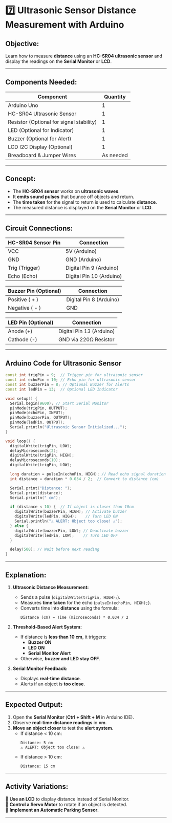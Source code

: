 # **7️⃣ Ultrasonic Sensor Distance Measurement with Arduino**
## **Objective:**  
Learn how to measure **distance** using an **HC-SR04 ultrasonic sensor** and display the readings on the **Serial Monitor** or **LCD**.

---

## **Components Needed:**  
| **Component** | **Quantity** |
|-------------|-------------|
| Arduino Uno | 1 |
| HC-SR04 Ultrasonic Sensor | 1 |
| Resistor (Optional for signal stability) | 1 |
| LED (Optional for Indicator) | 1 |
| Buzzer (Optional for Alert) | 1 |
| LCD I2C Display (Optional) | 1 |
| Breadboard & Jumper Wires | As needed |

---

## **Concept:**
- The **HC-SR04 sensor** works on **ultrasonic waves**.
- It **emits sound pulses** that bounce off objects and return.
- The **time taken** for the signal to return is used to calculate **distance**.
- The measured distance is displayed on the **Serial Monitor** or **LCD**.

---

## **Circuit Connections:**
| **HC-SR04 Sensor Pin** | **Connection** |
|----------------------|---------------|
| VCC | 5V (Arduino) |
| GND | GND (Arduino) |
| Trig (Trigger) | Digital Pin 9 (Arduino) |
| Echo (Echo) | Digital Pin 10 (Arduino) |

| **Buzzer Pin (Optional)** | **Connection** |
|------------------------|---------------|
| Positive ( + ) | Digital Pin 8 (Arduino) |
| Negative ( - ) | GND |

| **LED Pin (Optional)** | **Connection** |
|------------|---------------|
| Anode (+) | Digital Pin 13 (Arduino) |
| Cathode (-) | GND via 220Ω Resistor |

---

## **Arduino Code for Ultrasonic Sensor**
```cpp
const int trigPin = 9;  // Trigger pin for ultrasonic sensor
const int echoPin = 10; // Echo pin for ultrasonic sensor
const int buzzerPin = 8; // Optional Buzzer for Alerts
const int ledPin = 13;  // Optional LED Indicator

void setup() {
  Serial.begin(9600); // Start Serial Monitor
  pinMode(trigPin, OUTPUT);
  pinMode(echoPin, INPUT);
  pinMode(buzzerPin, OUTPUT);
  pinMode(ledPin, OUTPUT);
  Serial.println("Ultrasonic Sensor Initialized...");
}

void loop() {
  digitalWrite(trigPin, LOW);
  delayMicroseconds(2);
  digitalWrite(trigPin, HIGH);
  delayMicroseconds(10);
  digitalWrite(trigPin, LOW);

  long duration = pulseIn(echoPin, HIGH); // Read echo signal duration
  int distance = duration * 0.034 / 2;  // Convert to distance (cm)

  Serial.print("Distance: ");
  Serial.print(distance);
  Serial.println(" cm");

  if (distance < 10) {  // If object is closer than 10cm
    digitalWrite(buzzerPin, HIGH); // Activate buzzer
    digitalWrite(ledPin, HIGH);    // Turn LED ON
    Serial.println("⚠️ ALERT: Object too close! ⚠️");
  } else {
    digitalWrite(buzzerPin, LOW); // Deactivate buzzer
    digitalWrite(ledPin, LOW);    // Turn LED OFF
  }

  delay(500); // Wait before next reading
}
```

---

## **Explanation:**
1. **Ultrasonic Distance Measurement:**  
   - Sends a pulse (`digitalWrite(trigPin, HIGH);`).
   - Measures **time taken** for the echo (`pulseIn(echoPin, HIGH);`).
   - Converts time into **distance** using the formula:  
     ```
     Distance (cm) = Time (microseconds) * 0.034 / 2
     ```

2. **Threshold-Based Alert System:**  
   - If distance is **less than 10 cm**, it triggers:
     - **Buzzer ON**
     - **LED ON**
     - **Serial Monitor Alert**
   - Otherwise, **buzzer and LED stay OFF**.

3. **Serial Monitor Feedback:**  
   - Displays **real-time distance**.
   - Alerts if an object is **too close**.

---

## **Expected Output:**
1. Open the **Serial Monitor** (**Ctrl + Shift + M** in Arduino IDE).
2. Observe **real-time distance readings** in **cm**.
3. **Move an object closer** to test the **alert system**.
   - If distance < 10 cm:
     ```
     Distance: 5 cm
     ⚠️ ALERT: Object too close! ⚠️
     ```
   - If distance > 10 cm:
     ```
     Distance: 15 cm
     ```

---

## **Activity Variations:**
🔹 **Use an LCD** to display distance instead of Serial Monitor.  
🔹 **Control a Servo Motor** to rotate if an object is detected.  
🔹 **Implement an Automatic Parking Sensor**.  

---
